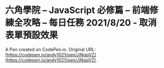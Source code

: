 # 六角學院 – JavaScript 必修篇 – 前端修練全攻略 – 每日任務 2021/8/20 - 取消表單預設效果

A Pen created on CodePen.io. Original URL: [https://codepen.io/andy1021/pen/JjNgpVZ](https://codepen.io/andy1021/pen/JjNgpVZ).


